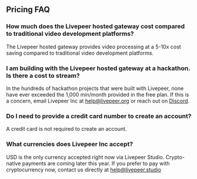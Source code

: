 ## Pricing FAQ

### **How much does the Livepeer hosted gateway cost compared to traditional video development platforms?**

The Livepeer hosted gateway provides video processing at a 5-10x cost saving
compared to traditional video development platforms.

### **I am building with the Livepeer hosted gateway at a hackathon. Is there a cost to stream?**

In the hundreds of hackathon projects that were built with Livepeer, none have
ever exceeded the 1,000 min/month provided in the free plan. If this is a
concern, email Livepeer Inc at help@livepeer.org or reach out
on [Discord](https://discord.gg/livepeer).

### **Do I need to provide a credit card number to create an account?**

A credit card is not required to create an account.

### **What currencies does Livepeer Inc accept?**

USD is the only currency accepted right now via Livepeer Studio. Crypto-native
payments are coming later this year. If you prefer to pay with cryptocurrency
now, contact us directly at [help@livepeer.studio](mailto:help@livepeer.studio)
